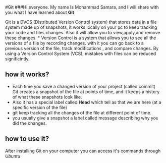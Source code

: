 #Git
###Hi everyone. My name Is Mohammad Samara, and I will share with you what I have learned about **Git**

Git is a DVCS (Distributed Version Control system) that stores data in a file system made up of snapshots, it works locally on your pc to keep tracking your code and files changes. Also it will allow you to view,apply,and remove these changes.
    * Version Control is a system that allows you to see all the versions of a file by recording changes. with it you can go back to a previous version of the file, track modifications , and compare changes. By using a Version Control System (VCS), mistakes with files can be reduced significintly.

## how it works?
* Each time you save a changed version of your project (called commit) Git creates a snapshot of the file at points of time, and it keeps a history of what these snapshots look like.
* Also it has a special label called **Head** which tell as that we are here (at a specific version of the file)
* git keep tracking all the changes of the file at different point of time.
* you usually give a snapshot a label called message describing why you did the changes.

## how to use it?
After installing Git on your computer you can access it's commands through *Ubuntu*

